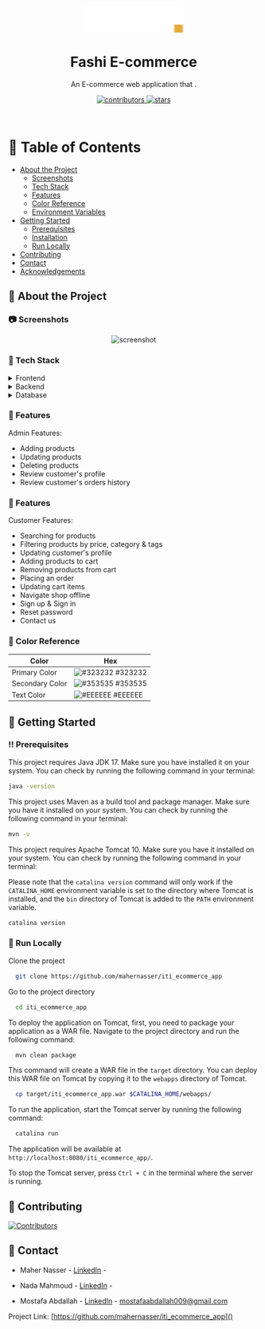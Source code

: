 
<div align="center">

  <img src="src/main/webapp/img/footer-logo.png" alt="logo" width="200" height="auto" />
  <h1>Fashi E-commerce</h1>

  <p>
    An E-commerce web application that  .
  </p>


<!-- Badges -->
<p>
  <a href="https://github.com/mahernasser/iti_ecommerce_app/graphs/contributors">
    <img src="https://img.shields.io/github/contributors/mahernasser/iti_ecommerce_app" alt="contributors" />
  </a>

  <a href="https://github.com/mahernasser/iti_ecommerce_app/stargazers">
    <img src="https://img.shields.io/github/stars/mahernasser/iti_ecommerce_app" alt="stars" />
  </a>
</p>

</div>

<br />

<!-- Table of Contents -->
# :notebook_with_decorative_cover: Table of Contents

- [About the Project](#star2-about-the-project)
    * [Screenshots](#camera-screenshots)
    * [Tech Stack](#space_invader-tech-stack)
    * [Features](#dart-features)
    * [Color Reference](#art-color-reference)
    * [Environment Variables](#key-environment-variables)
- [Getting Started](#toolbox-getting-started)
    * [Prerequisites](#bangbang-prerequisites)
    * [Installation](#gear-installation)
    * [Run Locally](#running-run-locally)
- [Contributing](#wave-contributing)
- [Contact](#handshake-contact)
- [Acknowledgements](#gem-acknowledgements)



<!-- About the Project -->
## :star2: About the Project


<!-- Screenshots -->
### :camera: Screenshots

<div align="center"> 
  <img src="https://placehold.co/600x400?text=Your+Screenshot+here" alt="screenshot" />
</div>


<!-- TechStack -->
### :space_invader: Tech Stack

<details>
  <summary>Frontend</summary>
  <ul>
    <li><a href="https://developer.mozilla.org/en-US/docs/Web/JavaScript">JavaScript</a></li>
    <li><a href="https://en.wikipedia.org/wiki/HTML5">HTML5</a></li>
    <li><a href="https://en.wikipedia.org/wiki/CSS">CSS</a></li>
    <li><a href="https://jquery.com/">jQuery</a></li>
    <li><a href="https://getbootstrap.com/">Bootstrap</a></li>
  </ul>
</details>

<details>
  <summary>Backend</summary>
  <ul>
    <li><a href="https://www.java.com/en/">Java</a></li>
    <li><a href="https://hibernate.org/">Hibernate</a></li>
    <li><a href="https://www.tutorialspoint.com/jsp/index.htm">JSP</a></li>
    <li><a href="https://en.wikipedia.org/wiki/Jakarta_Servlet">Servlet</a></li>
    <li><a href="https://www.digitalocean.com/community/tutorials/javamail-example-send-mail-in-java-smtp">Jakarta Mail</a></li>
    <li><a href="https://mapstruct.org/">Map Struct</a></li>
    <li><a href="https://firebase.google.com/">Firebase</a></li>
  </ul>
</details>

<details>
<summary>Database</summary>
  <ul>
    <li><a href="https://www.mysql.com/">MySQL</a></li>
  </ul>
</details>

<!-- Features -->
### :dart: Features
Admin Features:
- Adding products
- Updating products
- Deleting products
- Review customer's profile
- Review customer's orders history

### :dart: Features
Customer Features:
- Searching for products
- Filtering products by price, category & tags
- Updating customer's profile
- Adding products to cart
- Removing products from cart
- Placing an order
- Updating cart items
- Navigate shop offline
- Sign up & Sign in
- Reset password
- Contact us


<!-- Color Reference -->
### :art: Color Reference

| Color           | Hex                                                              |
|-----------------|------------------------------------------------------------------|
| Primary Color   | ![#323232](https://via.placeholder.com/10/323232?text=+) #323232 |
| Secondary Color | ![#353535](https://via.placeholder.com/10/353535?text=+) #353535 |
| Text Color      | ![#EEEEEE](https://via.placeholder.com/10/EEEEEE?text=+) #EEEEEE |


<!-- Getting Started -->
## 	:toolbox: Getting Started

<!-- Prerequisites -->
### :bangbang: Prerequisites

This project requires Java JDK 17. Make sure you have installed it on your system. You can check by running the following command in your terminal:

```bash
java -version
```

This project uses Maven as a build tool and package manager. Make sure you have it installed on your system. You can check by running the following command in your terminal:

```bash
mvn -v
```

This project requires Apache Tomcat 10. Make sure you have it installed on your system. You can check by running the following command in your terminal:

Please note that the `catalina version` command will only work if the `CATALINA_HOME` environment variable is set to the directory where Tomcat is installed, and the `bin` directory of Tomcat is added to the `PATH` environment variable.

```bash
catalina version
```

<!-- Run Locally -->
### :running: Run Locally

Clone the project

```bash
  git clone https://github.com/mahernasser/iti_ecommerce_app
```

Go to the project directory

```bash
  cd iti_ecommerce_app
```

To deploy the application on Tomcat, first, you need to package your application as a WAR file. Navigate to the project directory and run the following command:

```bash
  mvn clean package
```

This command will create a WAR file in the `target` directory. You can deploy this WAR file on Tomcat by copying it to the `webapps` directory of Tomcat.

```bash
  cp target/iti_ecommerce_app.war $CATALINA_HOME/webapps/
```

To run the application, start the Tomcat server by running the following command:

```bash
  catalina run
```

The application will be available at `http://localhost:8080/iti_ecommerce_app/`.

To stop the Tomcat server, press `Ctrl + C` in the terminal where the server is running.

<!-- Contributing -->
## :wave: Contributing

<a href="https://github.com/mahernasser/iti_ecommerce_app/graphs/contributors">
  <img src="https://contrib.rocks/image?repo=mahernasser/iti_ecommerce_app"  alt="Contributors"/>
</a>

<!-- Contact -->
## :handshake: Contact

- Maher Nasser - [LinkedIn]() -

- Nada Mahmoud - [LinkedIn]() -

- Mostafa Abdallah - [LinkedIn](https://www.linkedin.com/in/mostafa-abdallah-a35130151/) - mostafaabdallah009@gmail.com

Project Link: [https://github.com/mahernasser/iti_ecommerce_app]()
